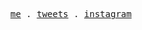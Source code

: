 <p align="center">
  <samp>
    <a href="https://gyh.cool">me</a> .
    <a href="https://twitter.com/gyh_flj">tweets</a> .
    <a href="https://instagram.com/gyh_flj">instagram</a>
  </samp>
</p>
